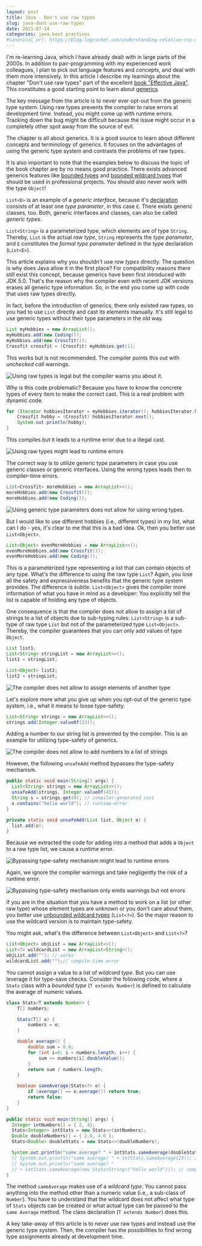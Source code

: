 ```yaml
---
layout: post
title: Java - Don't use raw types
slug: java-dont-use-raw-types
date: 2021-07-14
categories: java,best practices
#canonical_url: https://blog.logrocket.com/understanding-relative-css-units/
---
```


I'm re-learning Java, which I have already dealt with in large parts of the 2000s. In addition to pair-programming with my experienced work colleagues, I plan to pick out language features and concepts, and deal with them more intensively. In this article I describe my learnings about the chapter "Don't use raw types" part of the excellent [book "Effective Java"](https://www.amazon.com/-/en/Joshua-Bloch/dp/0134685997/ref=sr_1_1). This constitutes a good starting point to learn about [generics](https://www.baeldung.com/java-generics).

The key message from the article is to never ever opt-out from the generic type system. Using raw types prevents the compiler to raise errors at development time. Instead, you might come up with runtime errors. Tracking down the bug might be difficult because the issue might occur in a completely other spot away from the source of evil. 

The chapter is all about generics. It is a good source to learn about different concepts and terminology of generics. It focuses on the advantages of using the generic type system and contrasts the problems of raw types.

It is also important to note that the examples below to discuss the topic of the book chapter are by no means good practice. There exists advanced generics features like [bounded types](https://docs.oracle.com/javase/tutorial/java/generics/bounded.html) and [bounded wildcard types](https://docs.oracle.com/javase/tutorial/java/generics/upperBounded.html) that should be used in professional projects. You should also never work with the type `Object`!

`List<E>` is an example of a _generic interface_, because it's [declaration](https://docs.oracle.com/javase/8/docs/api/java/util/List.html) consists of at least one _type parameter_, in this case `E`. There exists generic classes, too. Both, generic interfaces and classes, can also be called _generic types_.

`List<String>` is a parameterized type, which elements are of type `String`. Thereby, `List` is the actual _raw type_, `String` represents the _type parameter_, and `E` constitutes the _formal type parameter_ defined in the type declaration (`List<E>`).

This article explains why you shouldn't use _raw types_ directly. The question is why does Java allow it in the first place? For compatibility reasons there still exist this concept, because generics have been first introduced with JDK 5.0. That's the reason why the compiler even with recent JDK versions erases all generic type information. So, in the end you come up with code that uses raw types directly. 

In fact, before the introduction of generics, there only existed raw types, so you had to use `List` directly and cast its elements manually. It's still legal to use generic types without their type parameters in the old way.

```java
List myHobbies = new ArrayList();
myHobbies.add(new Coding());
myHobbies.add(new Crossfit());
Crossfit crossfit = (Crossfit) myHobbies.get(1);
```

This works but is not recommended. The compiler points this out with _unchecked call_ warnings.

![Using raw types is legal but the compiler warns you about it.](../images/effective-java-dont-use-raw-types/unchecked-warnings.png)

Why is this code problematic? Because you have to know the concrete types of every item to make the correct cast. This is a real problem with dynamic code.

```java
for (Iterator hobbiesIterator = myHobbies.iterator(); hobbiesIterator.hasNext();) {
    Crossfit hobby = (Crossfit) hobbiesIterator.next();
    System.out.println(hobby);
}
```

This compiles but it leads to a runtime error due to a illegal cast.

![Using raw types might lead to runtime errors](../images/effective-java-dont-use-raw-types/classCastException.png)

The correct way is to utilize generic type parameters in case you use generic classes or generic interfaces. Using the wrong types leads then to compiler-time errors.

```java
List<Crossfit> moreHobbies = new ArrayList<>();
moreHobbies.add(new Crossfit());
moreHobbies.add(new Coding());
```

![Using generic type parameters does not allow for using wrong types.](../images/effective-java-dont-use-raw-types/compilerError.png)

But I would like to use different hobbies (i.e., different types) in my list, what can I do - yes, it's clear to me that this is a bad idea. Ok, then you better use `List<Object>`.

```java
List<Object> evenMoreHobbies = new ArrayList<>();
evenMoreHobbies.add(new Crossfit());
evenMoreHobbies.add(new Coding());
```

This is a parameterized type representing a list that can contain objects of any type. What's the difference to using the raw type `List`? Again, you lose all the safety and expressiveness benefits that the generic type system provides. The difference is subtle. `List<Object>` gives the compiler more information of what you have in mind as a developer: You explicitly tell the list is capable of holding any type of objects.

One consequence is that the compiler does not allow to assign a list of strings to a list of objects due to sub-typing rules: `List<String>` is a sub-type of raw type `List` but not of the parameterized type `List<Object>`. Thereby, the compiler guarantees that you can only add values of type `Object`.

```java
List list1;
List<String> stringList = new ArrayList<>();
list1 = stringList;

List<Object> list2;
list2 = stringList;
```

![The compiler does not allow to assign elements of another type](../images/effective-java-dont-use-raw-types/subtleDifference.png)

Let's explore more what you give up when you opt-out of the generic type system, i.e., what it means to loose type-safety.

```java
List<String> strings = new ArrayList<>();
strings.add(Integer.valueOf(23));
```

Adding a number to our string list is prevented by the compiler. This is an example for utilizing type-safety of generics.

![The compiler does not allow to add numbers to a list of strings](../images/effective-java-dont-use-raw-types/typeSafety.png)

However, the following `unsafeAdd` method bypasses the type-safety mechanism.

```java
public static void main(String[] args) {
  List<String> strings = new ArrayList<>();
  unsafeAdd(strings, Integer.valueOf(41));
  String s = strings.get(0); // compiler-generated cast
  s.contains("hello world"); // runtime-error
}

private static void unsafeAdd(List list, Object o) {
  list.add(o);
}
```

Because we extracted the code for adding into a method that adds a `Object` to a raw type list, we cause a runtime error.

![Bypassing type-safety mechanism might lead to runtime errors](../images/effective-java-dont-use-raw-types/unsafeAdd.png)

Again, we ignore the compiler warnings and take negligently the risk of a runtime error.

![Bypassing type-safety mechanism only emits warnings but not errors](../images/effective-java-dont-use-raw-types/ignoreWarnings.png)

If you are in the situation that you have a method to work on a list (or other raw type) whose element types are unknown or you don't care about them, you better use [unbounded wildcard types](https://docs.oracle.com/javase/tutorial/extra/generics/wildcards.html) (`List<?>`). So the major reason to use the wildcard version is to maintain type-safety.

You might ask, what's the difference between `List<Object>` and `List<?>`?

```java
List<Object> objList = new ArrayList<>();
List<?> wildcardList = new ArrayList<String>();
objList.add(""); // works
wildcardList.add("");// compile-time error
```

You cannot assign a value to a list of _wildcard type_. But you can use leverage it for type-save checks. Consider the following code, where a `Stats` class with a _bounded type_ (`T extends Number`) is defined to calculate the average of numeric values.

```java
class Stats<T extends Number> {
    T[] numbers;

    Stats(T[] o) {
        numbers = o;
    }

    double average() {
        double sum = 0.0;
        for (int i=0; i < numbers.length; i++) {
            sum += numbers[i].doubleValue();
        }
        return sum / numbers.length;
    }

    boolean sameAverage(Stats<?> o) {
        if (average() == o.average()) return true;
        return false;
    }
}

public static void main(String[] args) {
  Integer intNumbers[] = { 2, 4};
  Stats<Integer> intStats = new Stats<>(intNumbers);
  Double doubleNumbers[] = { 2.0, 4.0 };
  Stats<Double> doubleStats = new Stats<>(doubleNumbers);

  System.out.println("same average? " + intStats.sameAverage(doubleStats));
  // System.out.println("same average? " + intStats.sameAverage(23)); // compile-time error
  // System.out.println("same average? " 
  // + intStats.sameAverage(new Stats<String>("hello world"))); // compile-time error
}
```

The method `sameAverage` makes use of a _wildcard type_. You cannot pass anything into the method other than a numeric value (i.e., a sub-class of `Number`). You have to understand that the wildcard does not affect what type of `Stats` objects can be created or what actual type can be passed to the `same Average` method. The class declaration (`T extends Number`) does this.

A key take-away of this article is to never use raw types and instead use the generic type system. Then, the compiler has the possibilities to find wrong type assignments already at development time.
